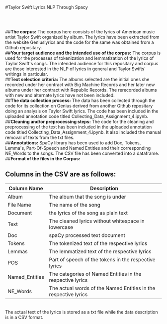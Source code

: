 #Taylor Swift Lyrics NLP Through Spacy

<br>
<br>

##**The corpus:**
The corpus here consists of the lyrics of American music artist Taylor Swift organized by album. The lyrics have been extracted from the website Geniuslyrics and the code for the same was obtained from a Github repositary. 
<br>
##**Your target audience and the intended use of the corpus:**
The corpus is used for the processes of tokenization and lemmatization of the lyrics of Taylor Swift's songs. The intended audience for this repositary and corpus are those interested in the NLP of lyrics in general and Taylor Swifts' writings in particular. 
<br>
##**Text selection criteria:**
The albums selected are the initial ones she recorded under her contract with Big Machine Records and her later new albums under her contract with Republic Records. The rerecorded albums with new and alternate lyrics have not been included. 
<br>
##**The data collection process:**
The data has been collected through the code for its collection on Genius derived from another Github repositary doing an analysis on Taylor Swift lyrics. The code has been included in the uploaded annotation code titled Collecting_Data_Assignment_4.ipynb.
<br>
##**Cleaning and/or preprocessing steps:**
The code for the cleaning and preprocessing of the text has been included in the uploaded annotation code titled Collecting_Data_Assignment_4.ipynb. It also included the manual removal of texts from the txt files. 
<br>
##**Annotations:**
SpaCy library has been used to add Doc, Tokens, Lemma's, Part-Of-Speech and Named Entities and their corresponding NE_Words to the songs. The CSV file has been converted into a dataframe.
<br>
##**Format of the files in the Corpus:**
## Columns in the CSV are as follows: 
| Column Name | Description |
| --- | ----------- |
| Album | The album that the song is under |
| File Name | The name of the song |
| Document | the lyrics of the song as plain text |
| Text | The cleaned lyrics without whitespace in lowercase |
| Doc | spaCy processed text document |
| Tokens | The tokenized text of the respective lyrics |
| Lemmas | The lemmatized text of the respective lyrics |
| POS | Part of speech of the tokens in the respective lyrics |
| Named_Entities | The categories of Named Entities in the respective lyrics |
| NE_Words | The actual words of the Named Entities in the respective lyrics |
<br>
The actual text of the lyrics is stored as a txt file while the data description is in a CSV format.   
